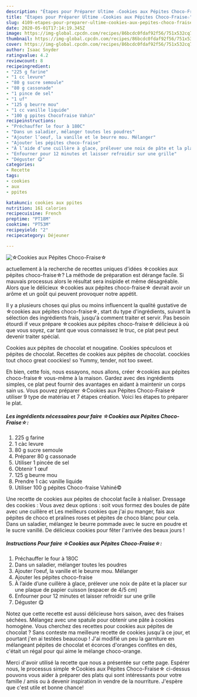 ```yaml
---
description: "Étapes pour Préparer Ultime ☆Cookies aux Pépites Choco-Fraise☆"
title: "Étapes pour Préparer Ultime ☆Cookies aux Pépites Choco-Fraise☆"
slug: 4109-etapes-pour-preparer-ultime-cookies-aux-pepites-choco-fraise
date: 2020-05-01T17:14:19.345Z
image: https://img-global.cpcdn.com/recipes/86bcdc0fdaf92f56/751x532cq70/☆cookies-aux-pepites-choco-fraise☆-photo-principale-de-la-recette.jpg
thumbnail: https://img-global.cpcdn.com/recipes/86bcdc0fdaf92f56/751x532cq70/☆cookies-aux-pepites-choco-fraise☆-photo-principale-de-la-recette.jpg
cover: https://img-global.cpcdn.com/recipes/86bcdc0fdaf92f56/751x532cq70/☆cookies-aux-pepites-choco-fraise☆-photo-principale-de-la-recette.jpg
author: Isaac Snyder
ratingvalue: 4.2
reviewcount: 8
recipeingredient:
- "225 g farine"
- "1 cc levure"
- "80 g sucre semoule"
- "80 g cassonade"
- "1 pince de sel"
- "1 uf"
- "125 g beurre mou"
- "1 cc vanille liquide"
- "100 g ppites Chocofraise Vahin"
recipeinstructions:
- "Préchauffer le four à 180C"
- "Dans un saladier, mélanger toutes les poudres"
- "Ajouter l’oeuf, la vanille et le beurre mou. Mélanger"
- "Ajouter les pépites choco-fraise"
- "À l’aide d’une cuillère à glace, prélever une noix de pâte et la placer sur une plaque de papier cuisson (espacer de 4/5 cm)"
- "Enfourner pour 12 minutes et laisser refroidir sur une grille"
- "Déguster 😋"
categories:
- Recette
tags:
- cookies
- aux
- ppites

katakunci: cookies aux ppites 
nutrition: 161 calories
recipecuisine: French
preptime: "PT18M"
cooktime: "PT53M"
recipeyield: "2"
recipecategory: Déjeuner

---
```



![☆Cookies aux Pépites Choco-Fraise☆](https://img-global.cpcdn.com/recipes/86bcdc0fdaf92f56/751x532cq70/☆cookies-aux-pepites-choco-fraise☆-photo-principale-de-la-recette.jpg)

actuellement à la recherche de recettes uniques d'idées ☆cookies aux pépites choco-fraise☆? La méthode de préparation est dérange facile. Si mauvais processus alors le résultat sera insipide et même désagréable. Alors que le délicieux ☆cookies aux pépites choco-fraise☆ devrait avoir un arôme et un goût qui peuvent provoquer notre appétit.

Il y a plusieurs choses qui plus ou moins influencent la qualité gustative de ☆cookies aux pépites choco-fraise☆, start du type d'ingrédients, suivant la sélection des ingrédients frais, jusqu'à comment traiter et servir. Pas besoin étourdi if veux prépare ☆cookies aux pépites choco-fraise☆ délicieux à où que vous soyez, car tant que vous connaissez le truc, ce plat peut peut devenir traiter spécial.

Cookies aux pépites de chocolat et nougatine. Cookies spéculoos et pépites de chocolat. Recettes de cookies aux pépites de chocolat. coockies tout choco great coockies! so Yummy, tender, not too sweet.


Eh bien, cette fois, nous essayons, nous allons, créer ☆cookies aux pépites choco-fraise☆ vous-même à la maison. Gardez avec des ingrédients simples, ce plat peut fournir des avantages en aidant à maintenir un corps sain us. Vous pouvez préparer ☆Cookies aux Pépites Choco-Fraise☆ utiliser 9 type de matériau et 7 étapes création. Voici les étapes to préparer le plat.

<!--inarticleads1-->

##### Les ingrédients nécessaires pour faire ☆Cookies aux Pépites Choco-Fraise☆:

1.  225 g farine
1.  1 càc levure
1.  80 g sucre semoule
1. Préparer 80 g cassonade
1. Utiliser 1 pincée de sel
1. Obtenir 1 œuf
1.  125 g beurre mou
1. Prendre 1 càc vanille liquide
1. Utiliser 100 g pépites Choco-fraise Vahiné©


Une recette de cookies aux pépites de chocolat facile à réaliser. Dressage des cookies : Vous avez deux options : soit vous formez des boules de pâte avec une cuillère et Les meilleurs cookies que j&#39;ai pu manger, fais aux pépites de choco et pralines roses et pépites de choco blanc pour cela. Dans un saladier, mélangez le beurre pommade avec le sucre en poudre et le sucre vanillé. De délicieux cookies pour fêter l&#39;arrivée des beaux jours ! 

<!--inarticleads2-->

##### Instructions Pour faire ☆Cookies aux Pépites Choco-Fraise☆:

1. Préchauffer le four à 180C
1. Dans un saladier, mélanger toutes les poudres
1. Ajouter l’oeuf, la vanille et le beurre mou. Mélanger
1. Ajouter les pépites choco-fraise
1. À l’aide d’une cuillère à glace, prélever une noix de pâte et la placer sur une plaque de papier cuisson (espacer de 4/5 cm)
1. Enfourner pour 12 minutes et laisser refroidir sur une grille
1. Déguster 😋


Notez que cette recette est aussi délicieuse hors saison, avec des fraises séchées. Mélangez avec une spatule pour obtenir une pâte à cookies homogène. Vous cherchez des recettes pour cookies aux pépites de chocolat ? Sans conteste ma meilleure recette de cookies jusqu&#39;à ce jour, et pourtant j&#39;en ai testées beaucoup ! J&#39;ai modifié un peu la garniture en mélangeant pépites de chocolat et écorces d&#39;oranges confites en dés, c&#39;était un régal pour qui aime le mélange choco-orange. 


Merci d'avoir utilisé la recette que nous a présentée sur cette page. Espérer nous, le processus simple ☆Cookies aux Pépites Choco-Fraise☆ ci-dessus pouvons vous aider à préparer des plats qui sont intéressants pour votre famille / amis ou à devenir inspiration in vendre de la nourriture. J'espère que c'est utile et bonne chance!
